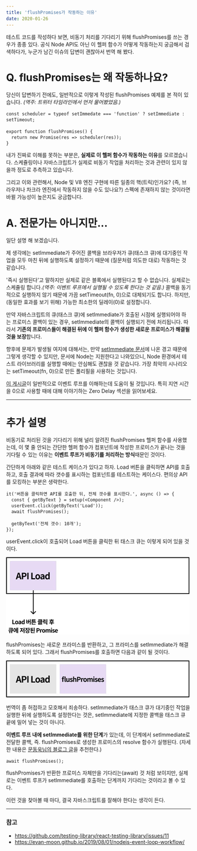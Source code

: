 ```yaml
---
title: 'flushPromises가 작동하는 이유'
date: 2020-01-26
---
```


테스트 코드를 작성하다 보면, 비동기 처리를 기다리기 위해 flushPromises를 쓰는 경우가 종종 있다. 공식 Node API도 아닌 이 헬퍼 함수가 어떻게 작동하는지 궁금해서 검색하다가, 누군가 남긴 이슈의 답변이 괜찮아서 번역 해 봤다.

# Q. flushPromises는 왜 작동하나요?

당신이 답변하기 전에도, 일반적으로 이렇게 작성된 flushPromises 예제를 본 적이 있습니다. _(역주: 트위터 타임라인에서 먼저 물어봤었음.)_

```
const scheduler = typeof setImmedate === 'function' ? setImmediate : setTimeout;

export function flushPromises() {
  return new Promise(res => scheduler(res));
}
```

내가 진짜로 이해를 못하는 부분은, **실제로 이 헬퍼 함수가 작동하는 이유**를 모르겠습니다. 스케쥴링이나 자바스크립트가 실제로 비동기 작업을 처리하는 것과 관련이 있지 않을까 정도로 추측하고 있습니다.

그리고 이와 관련해서, Node 및 V8 엔진 구현에 따른 일종의 핵(트릭)인가요? (즉, 브라우저나 차크라 엔진에서 작동하지 않을 수도 있나요?) 스펙에 존재하지 않는 것이라면 바뀔 가능성이 높은지도 궁금합니다.

# A. 전문가는 아니지만...

일단 설명 해 보겠습니다.

제 생각에는 setImmediate가 주어진 콜백을 브라우저가 큐(태스크 큐)에 대기중인 작업을 모두 마친 뒤에 실행하도록 설정하기 때문에 (질문처럼 의도한 대로) 작동하는 것 같습니다.

'즉시 실행된다'고 말하지만 실제로 같은 블록에서 실행된다고 할 수 없습니다. 실제로는 스케쥴링 합니다._(역주: 이벤트 루프에서 실행될 수 있도록 한다는 것 같음.)_ 콜백을 동기적으로 실행하지 않기 때문에 가끔 setTimeout(fn, 0)으로 대체되기도 합니다. 하지만, (동일한 효과를 보기 위해) 가능한 최소한의 딜레이(0)로 설정합니다.

만약 자바스크립트의 큐(태스크 큐)에 setImmediate가 호출된 시점에 실행되어야 하는 프로미스 콜백이 있는 경우, setImmediate의 콜백이 실행되기 전에 처리됩니다. 따라서 **기존의 프로미스들이 해결된 뒤에 이 헬퍼 함수가 생성한 새로운 프로미스가 해결될 것을 보장**합니다.

향후에 문제가 발생될 여지에 대해서는, 만약 [setImmediate 문서](https://developer.mozilla.org/en-US/docs/Web/API/Window/setImmediate)에 나온 경고 때문에 그렇게 생각할 수 있지만, 문서에 Node는 지원한다고 나와있으니, Node 환경에서 테스트 라이브러리를 실행할 때에는 안심해도 괜찮을 것 같습니다. 가장 최악의 시나리오는 setTimeout(fn, 0)으로 만든 폴리필을 사용하는 것입니다.

[이 게시글](https://developer.mozilla.org/ko/docs/Web/JavaScript/EventLoop)이 일반적으로 이벤트 루프를 이해하는데 도움이 될 것입니다. 특히 지연 시간을 0으로 사용할 때에 대해 이야기하는 Zero Delay 섹션을 읽어보세요.

---

# **추가 설명**

비동기로 처리된 것을 기다리기 위해 널리 알려진 flushPromises 헬퍼 함수를 사용했는데, 이 몇 줄 안되는 간단한 헬퍼 함수가 컴포넌트에 작성한 프로미스가 끝나는 것을 기다릴 수 있는 이유는 **이벤트 루프가 비동기를 처리하는 방식**때문인 것이다.

간단하게 아래와 같은 테스트 케이스가 있다고 하자. Load 버튼을 클릭하면 API를 호출하고, 호출 결과에 따라 갯수를 표시하는 컴포넌트를 테스트하는 케이스다. 편의상 API를 모킹하는 부분은 생략한다.

```
it('버튼을 클릭하면 API를 호출한 뒤, 전체 갯수를 표시한다.', async () => {
  const { getByText } = setup(<Component />);
  userEvent.click(getByText('Load'));
  await flushPromises();

  getByText('전체 갯수: 10개');
});
```

userEvent.click이 호출되어 Load 버튼을 클릭한 뒤 태스크 큐는 이렇게 되어 있을 것이다.

![](./1ed7b7ca-fabe-4916-bfee-c6e1763e64ef_1.png)

flushPromises는 새로운 프라미스를 반환하고, 그 프라미스를 setImmediate가 해결하도록 되어 있다. 그래서 flushPromises를 호출하면 다음과 같이 될 것이다.

![](./8c10be7d-af96-480e-a295-663d696fac5b_2.png)

번역이 좀 허접하고 모호해서 죄송하다. setImmediate가 태스크 큐가 대기중인 작업을 실행한 뒤에 실행하도록 설정한다는 것은, setImmediate에 지정한 콜백을 태스크 큐 끝에 밀어 넣는 것이 아니다.

**이벤트 루프 내에 setImmediate를 위한 단계**가 있는데, 이 단계에서 setImmediate로 전달한 콜백, 즉. flushPromises로 생성한 프로미스의 resolve 함수가 실행된다. (자세한 내용은 [문동욱님의 블로그 글](https://evan-moon.github.io/2019/08/01/nodejs-event-loop-workflow/)을 추천한다.)

```
await flushPromises();
```

flushPromises가 반환한 프로미스 자체만을 기다리는(await) 것 처럼 보이지만, 실제로는 이벤트 루프가 setImmediate를 호출하는 단계까지 기다리는 것이라고 볼 수 있다.

이런 것을 찾아볼 때 마다, 결국 자바스크립트를 잘해야 한다는 생각이 든다.

---

### **참고**

- https://github.com/testing-library/react-testing-library/issues/11
- https://evan-moon.github.io/2019/08/01/nodejs-event-loop-workflow/
